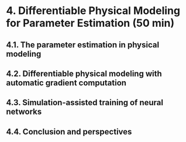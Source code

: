 # 4. Differentiable Physical Modeling for Parameter Estimation (50 min)


## 4.1. The parameter estimation in physical modeling

## 4.2. Differentiable physical modeling with automatic gradient computation

## 4.3. Simulation-assisted training of neural networks

## 4.4. Conclusion and perspectives

